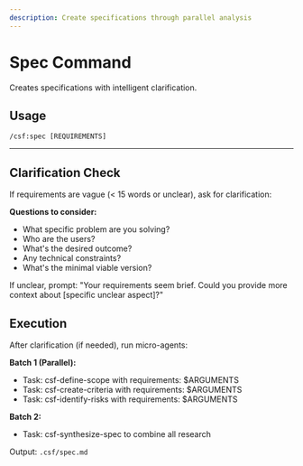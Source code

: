 ```yaml
---
description: Create specifications through parallel analysis
---
```


# Spec Command

Creates specifications with intelligent clarification.

## Usage
```
/csf:spec [REQUIREMENTS]
```

---

## Clarification Check

If requirements are vague (< 15 words or unclear), ask for clarification:

**Questions to consider:**
- What specific problem are you solving?
- Who are the users?
- What's the desired outcome?
- Any technical constraints?
- What's the minimal viable version?

If unclear, prompt: "Your requirements seem brief. Could you provide more context about [specific unclear aspect]?"

## Execution

After clarification (if needed), run micro-agents:

**Batch 1 (Parallel):**
- Task: csf-define-scope with requirements: $ARGUMENTS
- Task: csf-create-criteria with requirements: $ARGUMENTS  
- Task: csf-identify-risks with requirements: $ARGUMENTS

**Batch 2:**
- Task: csf-synthesize-spec to combine all research

Output: `.csf/spec.md`